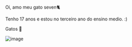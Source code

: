 Oi, amo meu gato seven🐈

Tenho 17 anos e estou no terceiro ano do ensino medio. :) 

Gatos 💝

![image](https://github.com/AnaClaudia07/AnaClaudia07/assets/169057677/d034c595-825b-4495-8149-726a27ea0d7a)
